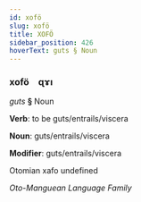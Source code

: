 ```yaml
---
id: xofö
slug: xofö
title: XOFÖ
sidebar_position: 426
hoverText: guts § Noun
---
```


### xofö&emsp;<span kind="abugida">ɋɤı</span>

*guts* **§** Noun

**Verb**: to be guts/entrails/viscera

**Noun**: guts/entrails/viscera

**Modifier**: guts/entrails/viscera

Otomian xafo undefined

*Oto-Manguean Language Family*